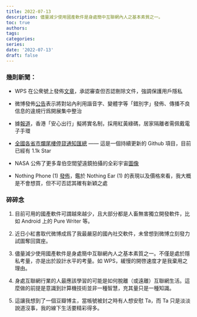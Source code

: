 ```yaml
---
title: 2022-07-13
description: 儘量減少使用國產軟件是身處簡中互聯網內人之基本素質之一。
toc: true
authors:
tags:
categories:
series:
date: '2022-07-13'
draft: false
---
```


### 幾則新聞： 

- WPS 在公衆號上發佈[文章](https://mp.weixin.qq.com/s/kmHZmvOXkRVP_rPxvXWLuQ)，承認審查但否認刪除文件，強調保護用戶隱私
- 微博發佈[公告](https://s.weibo.com/weibo?q=%23%E5%BE%AE%E5%8D%9A%E7%A4%BE%E5%8C%BA%E5%85%AC%E5%91%8A%23)表示將對站內利用諧音字、變體字等「錯別字」發佈、傳播不良信息的違規行爲開展集中整治
- 據[報道](https://hongkongfp.com/2022/07/11/covid-19-hong-kong-to-enact-china-style-health-code-system-electronic-bracelets-for-those-in-home-isolation/)，香港「安心出行」擬將實名制，採用紅黃綠碼，居家隔離者需佩戴電子手環

- [全國各省市爛尾樓停貸通知匯總](https://github.com/WeNeedHome/SummaryOfLoanSuspension) —— 這是一個持續更新的 Github 項目，目前已經有 1.1k Star
- NASA 公佈了更多韋伯空間望遠鏡拍攝的全彩宇宙[圖像](https://www.nasa.gov/webbfirstimages)

- Nothing Phone (1) [發佈](https://9to5google.com/2022/07/12/nothing-phone-1/)，鑑於 Nothing Ear (1) 的表現以及價格來看，我大概是不會想買，但不可否認其確有新穎之處

### 碎碎念

1. 目前可用的國產軟件可謂越來越少，且大部分都是人畜無害獨立開發軟件，比如 Android 上的 Pure Writer 等。
1. 近日小紅書取代微博成爲了我最嚴惡的國內社交軟件，未曾想到微博立刻發力試圖奪回寶座。
1. 儘量減少使用國產軟件是身處簡中互聯網內人之基本素質之一。不僅是處於隱私考量，亦是出於設計水平的考量。如 WPS，緩慢的開啓速度才是我棄用之理由。

4. 身處互聯網行業的人最應該學習的可能是如何脫離（或遠離）互聯網生活。這麼做的前提是意識到計算機技術並非一種智慧，充其量只是一種知識。
5. 這讓我想到了一個豆瓣博主，當帳號被封之時有人想安慰 Ta，而 Ta 只是淡淡說道沒事，我的線下生活要精彩得多。